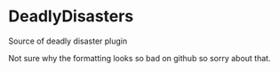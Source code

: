 # DeadlyDisasters
Source of deadly disaster plugin

Not sure why the formatting looks so bad on github so sorry about that.
